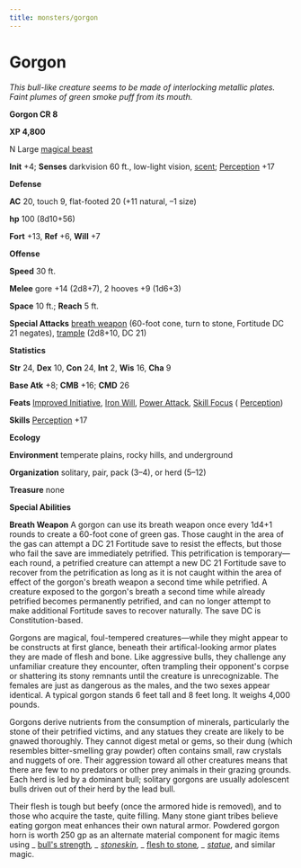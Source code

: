 ```yaml
---
title: monsters/gorgon
---
```

# Gorgon

_This bull-like creature seems to be made of interlocking metallic plates. Faint plumes of green smoke puff from its mouth._

**Gorgon CR 8**

**XP 4,800**

N Large [magical beast](creatureTypes#_magical-beast)

**Init** +4; **Senses** darkvision 60 ft., low-light vision, [scent](universalMonsterRules#_scent); [Perception](../skills/perception#_perception) +17

**Defense**

**AC** 20, touch 9, flat-footed 20 (+11 natural, –1 size)

**hp** 100 (8d10+56)

**Fort** +13, **Ref** +6, **Will** +7

**Offense**

**Speed** 30 ft.

**Melee** gore +14 (2d8+7), 2 hooves +9 (1d6+3)

**Space** 10 ft.; **Reach** 5 ft.

**Special Attacks** [breath weapon](universalMonsterRules#_breath-weapon) (60-foot cone, turn to stone, Fortitude DC 21 negates), [trample](universalMonsterRules#_trample) (2d8+10, DC 21)

**Statistics**

**Str** 24, **Dex** 10, **Con** 24, **Int** 2, **Wis** 16, **Cha** 9

**Base Atk** +8; **CMB** +16; **CMD** 26

**Feats** [Improved Initiative](../feats#_improved-initiative), [Iron Will](../feats#_iron-will), [Power Attack](../feats#_power-attack), [Skill Focus](../feats#_skill-focus) ( [Perception](../skills/perception#_perception))

**Skills** [Perception](../skills/perception#_perception) +17

**Ecology**

**Environment** temperate plains, rocky hills, and underground

**Organization** solitary, pair, pack (3–4), or herd (5–12)

**Treasure** none

**Special Abilities**

**Breath Weapon** A gorgon can use its breath weapon once every 1d4+1 rounds to create a 60-foot cone of green gas. Those caught in the area of the gas can attempt a DC 21 Fortitude save to resist the effects, but those who fail the save are immediately petrified. This petrification is temporary—each round, a petrified creature can attempt a new DC 21 Fortitude save to recover from the petrification as long as it is not caught within the area of effect of the gorgon's breath weapon a second time while petrified. A creature exposed to the gorgon's breath a second time while already petrified becomes permanently petrified, and can no longer attempt to make additional Fortitude saves to recover naturally. The save DC is Constitution-based.

Gorgons are magical, foul-tempered creatures—while they might appear to be constructs at first glance, beneath their artifical-looking armor plates they are made of flesh and bone. Like aggressive bulls, they challenge any unfamiliar creature they encounter, often trampling their opponent's corpse or shattering its stony remnants until the creature is unrecognizable. The females are just as dangerous as the males, and the two sexes appear identical. A typical gorgon stands 6 feet tall and 8 feet long. It weighs 4,000 pounds.

Gorgons derive nutrients from the consumption of minerals, particularly the stone of their petrified victims, and any statues they create are likely to be gnawed thoroughly. They cannot digest metal or gems, so their dung (which resembles bitter-smelling gray powder) often contains small, raw crystals and nuggets of ore. Their aggression toward all other creatures means that there are few to no predators or other prey animals in their grazing grounds. Each herd is led by a dominant bull; solitary gorgons are usually adolescent bulls driven out of their herd by the lead bull.

Their flesh is tough but beefy (once the armored hide is removed), and to those who acquire the taste, quite filling. Many stone giant tribes believe eating gorgon meat enhances their own natural armor. Powdered gorgon horn is worth 250 gp as an alternate material component for magic items using _ [bull's strength](../spells/bullSStrength#_bull-s-strength)_, _ [stoneskin](../spells/stoneskin#_stoneskin)_, _ [flesh to stone](../spells/fleshToStone#_flesh-to-stone)_, _ [statue](../spells/statue#_statue)_, and similar magic.


